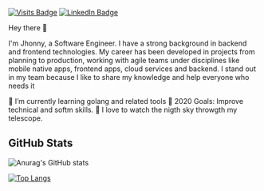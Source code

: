 [![Visits Badge](https://badges.pufler.dev/visits/jhonnyesquivel/jhonnyesquivel)](https://www.linkedin.com/in/jhonny-esquivel/)
[![LinkedIn Badge](https://img.shields.io/badge/LinkedIn-Profile-informational?style=flat&logo=linkedin&logoColor=white&color=0D76A8)](https://www.linkedin.com/in/jhonny-esquivel/)

Hey there 👋

I'm Jhonny, a Software Engineer. I have a strong background in backend and frontend technologies. My career has been developed in projects from planning to production, working with agile teams under disciplines like mobile native apps, frontend apps, cloud services and backend. I stand out in my team because I like to share my knowledge and help everyone who needs it

🌱 I’m currently learning golang and related tools
🥅 2020 Goals: Improve technical and softm skills.
🔭 I love to watch the nigth sky throwgth my telescope.


## GitHub Stats

![Anurag's GitHub stats](https://github-readme-stats.vercel.app/api?username=jhonnyesquivel&show_icons=true)


[![Top Langs](https://github-readme-stats.vercel.app/api/top-langs/?username=jhonnyesquivel&layout=compact)](https://github.com/jhonnyesquivel)
